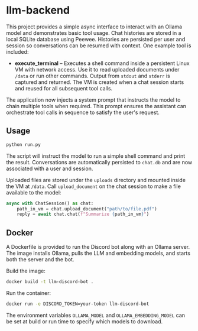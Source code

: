 # llm-backend

This project provides a simple async interface to interact with an Ollama model
and demonstrates basic tool usage. Chat histories are stored in a local SQLite
database using Peewee. Histories are persisted per user and session so
conversations can be resumed with context. One example tool is included:

* **execute_terminal** – Executes a shell command inside a persistent Linux VM
  with network access. Use it to read uploaded documents under ``/data`` or run
  other commands. Output from ``stdout`` and ``stderr`` is captured and
  returned. The VM is created when a chat session starts and reused for all
  subsequent tool calls.

The application now injects a system prompt that instructs the model to chain
multiple tools when required. This prompt ensures the assistant can orchestrate
tool calls in sequence to satisfy the user's request.

## Usage

```bash
python run.py
```

The script will instruct the model to run a simple shell command and print the result. Conversations are automatically persisted to `chat.db` and are now associated with a user and session.

Uploaded files are stored under the `uploads` directory and mounted inside the VM at `/data`. Call ``upload_document`` on the chat session to make a file available to the model:

```python
async with ChatSession() as chat:
    path_in_vm = chat.upload_document("path/to/file.pdf")
    reply = await chat.chat(f"Summarize {path_in_vm}")
```

## Docker

A Dockerfile is provided to run the Discord bot along with an Ollama server. The image installs Ollama, pulls the LLM and embedding models, and starts both the server and the bot.

Build the image:

```bash
docker build -t llm-discord-bot .
```

Run the container:

```bash
docker run -e DISCORD_TOKEN=your-token llm-discord-bot
```

The environment variables `OLLAMA_MODEL` and `OLLAMA_EMBEDDING_MODEL` can be set at build or run time to specify which models to download.
